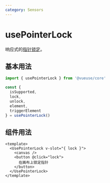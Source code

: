 ```yaml
---
category: Sensors
---
```


# usePointerLock

响应式的[指针锁定](https://developer.mozilla.org/en-US/docs/Web/API/Pointer_Lock_API)。

## 基本用法

```ts
import { usePointerLock } from '@vueuse/core'

const {
  isSupported,
  lock,
  unlock,
  element,
  triggerElement
} = usePointerLock()
```

## 组件用法

```vue
<template>
  <UsePointerLock v-slot="{ lock }">
    <canvas />
    <button @click="lock">
      在画布上锁定指针
    </button>
  </UsePointerLock>
</template>
```
